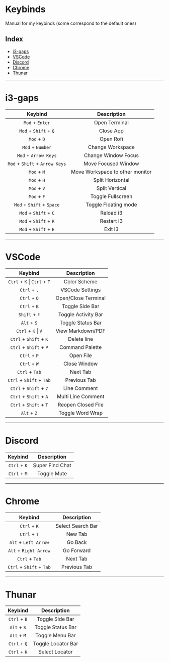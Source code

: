 # Keybinds

Manual for my keybinds (some correspond to the default ones)

## Index

- [i3-gaps](#i3-gaps)
- [VSCode](#VSCode)
- [Discord](#Discord)
- [Chrome](#Chrome)
- [Thunar](#Thunar)

___
# i3-gaps
 
| Keybind                        | Description                     |
| :----------------------------: | :-----------------------------: |
| `Mod` + `Enter`                | Open Terminal                   |
| `Mod` + `Shift` + `Q`          | Close App                       |
| `Mod` + `D`                    | Open Rofi                       |
| `Mod` + `Number`               | Change Workspace                |
| `Mod` + `Arrow Keys`           | Change Window Focus             |
| `Mod` + `Shift` + `Arrow Keys` | Move Focused Window             |
| `Mod` + `M`                    | Move Workspace to other monitor |
| `Mod` + `H`                    | Split Horizontal                |
| `Mod` + `V`                    | Split Vertical                  |
| `Mod` + `F`                    | Toggle Fullscreen               |
| `Mod` + `Shift` + `Space`      | Toggle Floating mode            |
| `Mod` + `Shift` + `C`          | Reload i3                       |
| `Mod` + `Shift` + `R`          | Restart i3                      |
| `Mod` + `Shift` + `E`          | Exit i3                         |

___
# VSCode

| Keybind                      | Description         |
| :--------------------------: | :-----------------: |
| `Ctrl` + `K` \| `Ctrl` + `T` | Color Scheme        |
| `Ctrl` + `,`                 | VSCode Settings     |
| `Ctrl` + `Q`                 | Open/Close Terminal |
| `Ctrl` + `B`                 | Toggle Side Bar     |
| `Shift` + `º`                | Toggle Activity Bar |
| `Alt` + `S`                  | Toggle Status Bar   |
| `Ctrl` + `K` \| `V`          | View Markdown/PDF   |
| `Ctrl` + `Shift` + `K`       | Delete line         |
| `Ctrl` + `Shift` + `P`       | Command Palette     |
| `Ctrl` + `P`                 | Open File           |
| `Ctrl` + `W`                 | Close Window        |
| `Ctrl` + `Tab`               | Next Tab            |
| `Ctrl` + `Shift` + `Tab`     | Previous Tab        |
| `Ctrl` + `Shift` + `7`       | Line Comment        |
| `Ctrl` + `Shift` + `A`       | Multi Line Comment  |
| `Ctrl` + `Shift` + `T`       | Reopen Closed File  |
| `Alt` + `Z`                  | Toggle Word Wrap    |

___
# Discord

| Keybind      | Description     |
| :----------: | :-------------: |
| `Ctrl` + `K` | Super Find Chat |
| `Ctrl` + `M` | Toggle Mute     |

___
# Chrome

| Keybind                  | Description       |
| :----------------------: | :---------------: |
| `Ctrl` + `K`             | Select Search Bar |
| `Ctrl` + `T`             | New Tab           |
| `Alt` + `Left Arrow`     | Go Back           |
| `Alt` + `Right Arrow`    | Go Forward        |
| `Ctrl` + `Tab`           | Next Tab          |
| `Ctrl` + `Shift` + `Tab` | Previous Tab      |


___
# Thunar

| Keybind      | Description        |
| :----------: | :----------------: |
| `Ctrl` + `B` | Toggle Side Bar    |
| `Alt` + `S`  | Toggle Status Bar  |
| `Alt` + `M`  | Toggle Menu Bar    |
| `Ctrl` + `Q` | Toggle Locator Bar |
| `Ctrl` + `K` | Select Locator     |
